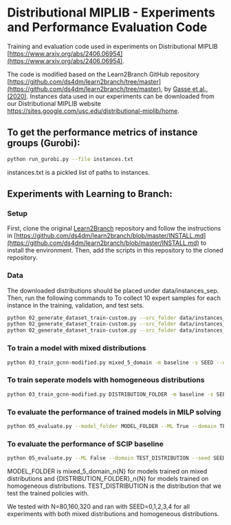# Distributional MIPLIB - Experiments and Performance Evaluation Code

Training and evaluation code used in experiments on Distributional MIPLIB [https://www.arxiv.org/abs/2406.06954](https://www.arxiv.org/abs/2406.06954). 

The code is modified based on the Learn2Branch GitHub repository [https://github.com/ds4dm/learn2branch/tree/master](https://github.com/ds4dm/learn2branch/tree/master), by [Gasse et al., (2020)](https://arxiv.org/abs/1906.01629). Instances data used in our experiments can be downloaded from our Distributional MIPLIB website https://sites.google.com/usc.edu/distributional-miplib/home.

## To get the performance metrics of instance groups (Gurobi):
```bash
python run_gurobi.py --file instances.txt
```
instances.txt is a pickled list of paths to instances.

## Experiments with Learning to Branch:
### Setup
First, clone the original [Learn2Branch](https://github.com/ds4dm/learn2branch/tree/master) repository and follow the instructions in [https://github.com/ds4dm/learn2branch/blob/master/INSTALL.md](https://github.com/ds4dm/learn2branch/blob/master/INSTALL.md) to install the environment. Then, add the scripts in this repository to the cloned repository.

### Data
The downloaded distributions should be placed under data/instances_sep. Then, run the following commands to To collect 10 expert samples for each instance in the training, validation, and test sets.
```bash
python 02_generate_dataset_train-custom.py --src_folder data/instances_sep/{DISTRIBUTION_FOLDER}/train{ID} --dst_folder data/samples_sep/{DISTRIBUTION_FOLDER}/train{ID}
python 02_generate_dataset_train-custom.py --src_folder data/instances_sep/{DISTRIBUTION_FOLDER}/val{ID} --dst_folder data/samples_sep/{DISTRIBUTION_FOLDER}/val{ID}
python 02_generate_dataset_train-custom.py --src_folder data/instances_sep/{DISTRIBUTION_FOLDER}/test{ID} --dst_folder data/samples_sep/{DISTRIBUTION_FOLDER}/test{ID}
```

### To train a model with mixed distributions
```bash
python 03_train_gcnn-modified.py mixed_5_domain -m baseline -s SEED --n_samples_per_domain N
```
### To train seperate models with homogeneous distributions 
```bash
python 03_train_gcnn-modified.py DISTRIBUTION_FOLDER -m baseline -s SEED --n_samples_per_domain N
```


### To evaluate the performance of trained models in MILP solving
```bash
python 05_evaluate.py --model_folder MODEL_FOLDER --ML True --domain TEST_DISTRIBUTION --seed SEED --save_folder SAVE_PATH
```
### To evaluate the performance of SCIP baseline
```bash
python 05_evaluate.py --ML False --domain TEST_DISTRIBUTION --seed SEED --save_folder SAVE_PATH
```

MODEL_FOLDER is mixed_5_domain_n{N} for models trained on mixed distributions and {DISTRIBUTION_FOLDER}_n{N} for models trained on homogeneous distributions. TEST_DISTRIBUTION is the distribution that we test the trained policies with.

We tested with N=80,160,320 and ran with SEED=0,1,2,3,4 for all experiments with both mixed distributions and homogeneous distributions.
